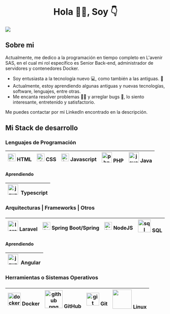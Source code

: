 

<div align="center">
  <h1 align="center">Hola 🙋‍♂️, Soy 👇</h1>
</div>
<img src="https://imgur.com/ZeG278k.png">

<h2>Sobre mi</h2>
<p>Actualmente, me dedico a la programación en tiempo completo en L'avenir SAS, en el cual mi rol específico es Senior Back-end, administrador de servidores y contenedores Docker. </p>

 - Soy entusiasta a la tecnología nuevo 💻, como también a las antiguas. 💽
 - Actualmente, estoy aprendiendo algunas antiguas y nuevas tecnologías, software, lenguajes, entre otras.
 - Me encanta resolver problemas 👩‍💻 y arreglar bugs 🐞, lo siento interesante, entretenido y satisfactorio.
<p>Me puedes contactar por mi LinkedIn encontrado en la descripción.</p>

<h2>Mi Stack de desarrollo</h2>
<h3>Lenguajes de Programación</h3>

| <img src="https://uxwing.com/wp-content/themes/uxwing/download/brands-and-social-media/html-icon.png" alt="html logo" width="24"> HTML | <img src="https://uxwing.com/wp-content/themes/uxwing/download/brands-and-social-media/css-icon.png" alt="CSS logo" width="24"> CSS | <img src="https://uxwing.com/wp-content/themes/uxwing/download/brands-and-social-media/javascript-programming-language-icon.png" alt="javascript logo" width="24"> Javascript | <img src="https://uxwing.com/wp-content/themes/uxwing/download/brands-and-social-media/php-programming-language-icon.png" alt="php logo" width="32"> PHP | <img src="https://uxwing.com/wp-content/themes/uxwing/download/brands-and-social-media/java-programming-language-icon.png" alt="java logo" width="32"> Java |
|---|---|---|---|---|


<h4>Aprendiendo</h4>

| <img src="https://uxwing.com/wp-content/themes/uxwing/download/brands-and-social-media/typescript-programming-language-icon.png" alt="java logo" width="32">&nbsp; Typescript |
|---|

<h3>Arquitecturas | Frameworks | Otros<h3>

| <img src="https://uxwing.com/wp-content/themes/uxwing/download/brands-and-social-media/laravel-icon.png" alt="laravel png" width="32"> Laravel | <img src="https://upload.wikimedia.org/wikipedia/commons/7/79/Spring_Boot.svg" alt="laravel png" width="24"> Spring Boot/Spring | <img src="https://uxwing.com/wp-content/themes/uxwing/download/brands-and-social-media/node-js-icon.png" alt="laravel png" width="24"> NodeJS | <img src="https://cdn.icon-icons.com/icons2/2107/PNG/512/file_type_sql_icon_130152.png" alt="sql png" width="40"> SQL
|---|---|---|---|

<h4>Aprendiendo</h4>

| <img src="https://uxwing.com/wp-content/themes/uxwing/download/brands-and-social-media/angular-icon.png" alt="java logo" width="32">&nbsp; Angular|
|---|

<h3>Herramientas o Sistemas Operativos<h3>

| <img src="https://uxwing.com/wp-content/themes/uxwing/download/brands-and-social-media/docker-icon.png" alt="docker png" width="40"> Docker | <img src="https://cdn.icon-icons.com/icons2/2157/PNG/512/github_git_hub_logo_icon_132878.png" alt="github png" width="56"> GitHub | <img src="https://uxwing.com/wp-content/themes/uxwing/download/brands-and-social-media/git-icon.png" alt="git png" width="40"> Git | <img src="https://img.icons8.com/color/96/linux--v1.png" width="60"> Linux | 
|---|---|---|---|
